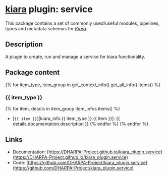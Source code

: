 # [**kiara**](https://dharpa.org/kiara.documentation) plugin: service

This package contains a set of commonly used/useful modules, pipelines, types and metadata schemas for [*Kiara*](https://github.com/DHARPA-project/kiara).

## Description

A plugin to create, run and manage a service for kiara functionality.

## Package content

{% for item_type, item_group in get_context_info().get_all_info().items() %}

### {{ item_type }}
{% for item, details in item_group.item_infos.items() %}
- [`{{ item }}`][kiara_info.{{ item_type }}.{{ item }}]: {{ details.documentation.description }}
{% endfor %}
{% endfor %}

## Links

 - Documentation: [https://DHARPA-Project.github.io/kiara_plugin.service](https://DHARPA-Project.github.io/kiara_plugin.service)
 - Code: [https://github.com/DHARPA-Project/kiara_plugin.service](https://github.com/DHARPA-Project/kiara_plugin.service)
